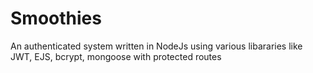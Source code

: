 # Smoothies
An authenticated system written in NodeJs using various libararies like JWT, EJS, bcrypt, mongoose with protected routes
